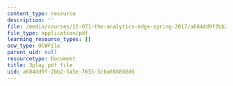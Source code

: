 ```yaml
---
content_type: resource
description: ''
file: /media/courses/15-071-the-analytics-edge-spring-2017/a684dd9f2bb25a5e70555cba868868d6_Y8dMlEv-epg.pdf
file_type: application/pdf
learning_resource_types: []
ocw_type: OCWFile
parent_uid: null
resourcetype: Document
title: 3play pdf file
uid: a684dd9f-2bb2-5a5e-7055-5cba868868d6
---
```

